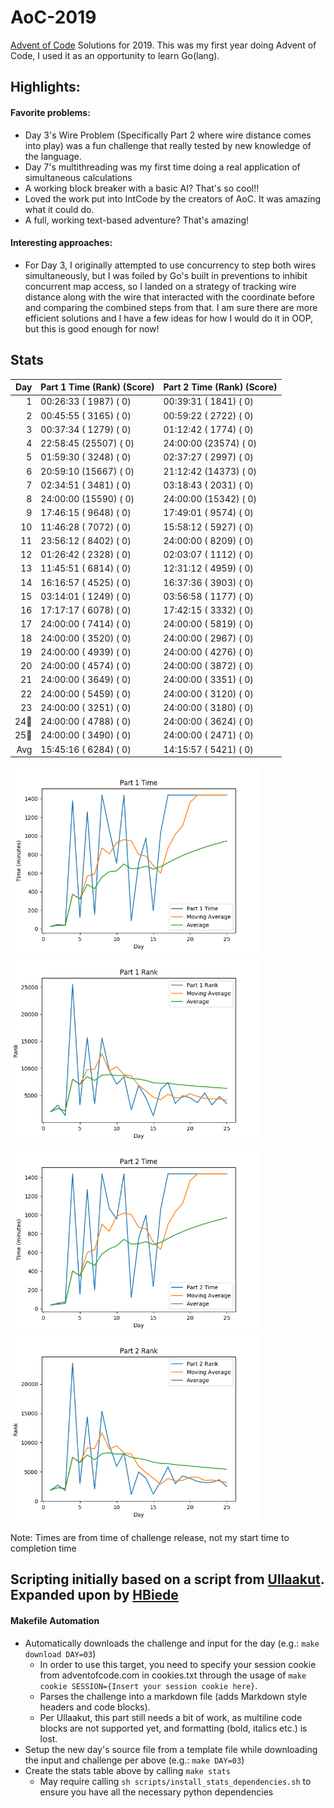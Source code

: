 # AoC-2019
[Advent of Code](adventofcode.com) Solutions for 2019. This was my first year doing Advent of Code, I used it as an opportunity to learn Go(lang).

## Highlights:

#### Favorite problems:

* Day 3's Wire Problem (Specifically Part 2 where wire distance comes into play) was a fun challenge that really tested by new knowledge of
the language. 
* Day 7's multithreading was my first time doing a real application of simultaneous calculations
* A working block breaker with a basic AI? That's so cool!!
* Loved the work put into IntCode by the creators of AoC. It was amazing what it could do.
* A full, working text-based adventure? That's amazing!

#### Interesting approaches:

* For Day 3, I originally attempted to use concurrency to step both wires simultaneously, but I was foiled by Go's built in preventions to 
inhibit concurrent map access, so I landed on a strategy of tracking wire distance along with the wire that interacted with the coordinate
before and comparing the combined steps from that. I am sure there are more efficient solutions and I have a few ideas for how I would do
it in OOP, but this is good enough for now!

## Stats
| Day | Part 1 Time (Rank) (Score) | Part 2 Time (Rank) (Score) |
|----:|----------------------------|----------------------------|
|   1 | 00:26:33 ( 1987) (  0)     | 00:39:31 ( 1841) (  0)     |
|   2 | 00:45:55 ( 3165) (  0)     | 00:59:22 ( 2722) (  0)     |
|   3 | 00:37:34 ( 1279) (  0)     | 01:12:42 ( 1774) (  0)     |
|   4 | 22:58:45 (25507) (  0)     | 24:00:00 (23574) (  0)     |
|   5 | 01:59:30 ( 3248) (  0)     | 02:37:27 ( 2997) (  0)     |
|   6 | 20:59:10 (15667) (  0)     | 21:12:42 (14373) (  0)     |
|   7 | 02:34:51 ( 3481) (  0)     | 03:18:43 ( 2031) (  0)     |
|   8 | 24:00:00 (15590) (  0)     | 24:00:00 (15342) (  0)     |
|   9 | 17:46:15 ( 9648) (  0)     | 17:49:01 ( 9574) (  0)     |
|  10 | 11:46:28 ( 7072) (  0)     | 15:58:12 ( 5927) (  0)     |
|  11 | 23:56:12 ( 8402) (  0)     | 24:00:00 ( 8209) (  0)     |
|  12 | 01:26:42 ( 2328) (  0)     | 02:03:07 ( 1112) (  0)     |
|  13 | 11:45:51 ( 6814) (  0)     | 12:31:12 ( 4959) (  0)     |
|  14 | 16:16:57 ( 4525) (  0)     | 16:37:36 ( 3903) (  0)     |
|  15 | 03:14:01 ( 1249) (  0)     | 03:56:58 ( 1177) (  0)     |
|  16 | 17:17:17 ( 6078) (  0)     | 17:42:15 ( 3332) (  0)     |
|  17 | 24:00:00 ( 7414) (  0)     | 24:00:00 ( 5819) (  0)     |
|  18 | 24:00:00 ( 3520) (  0)     | 24:00:00 ( 2967) (  0)     |
|  19 | 24:00:00 ( 4939) (  0)     | 24:00:00 ( 4276) (  0)     |
|  20 | 24:00:00 ( 4574) (  0)     | 24:00:00 ( 3872) (  0)     |
|  21 | 24:00:00 ( 3649) (  0)     | 24:00:00 ( 3351) (  0)     |
|  22 | 24:00:00 ( 5459) (  0)     | 24:00:00 ( 3120) (  0)     |
|  23 | 24:00:00 ( 3251) (  0)     | 24:00:00 ( 3180) (  0)     |
|  24🎅 | 24:00:00 ( 4788) (  0)     | 24:00:00 ( 3624) (  0)     |
|  25🎄 | 24:00:00 ( 3490) (  0)     | 24:00:00 ( 2471) (  0)     |
| Avg | 15:45:16 ( 6284) (  0)     | 14:15:57 ( 5421) (  0)     |


<img alt="Part 1 Time Stats" src="statsImages/part1time.png" width=400> <img alt="Part 1 Rank" src="statsImages/part1rank.png" width=400>
<img alt="Part 2 Time Stats" src="statsImages/part2time.png" width=400> <img alt="Part 2 Rank" src="statsImages/part2rank.png" width=400>

Note: Times are from time of challenge release, not my start time to completion time

## Scripting initially based on a script from [Ullaakut](https://github.com/Ullaakut/aoc19). Expanded upon by [HBiede](https://github.com/Ullaakut/hbiede)
#### Makefile Automation
* Automatically downloads the challenge and input for the day (e.g.: `make download DAY=03`)
  * In order to use this target, you need to specify your session cookie from adventofcode.com in cookies.txt through the usage of `make cookie SESSION={Insert your session cookie here}`.
  * Parses the challenge into a markdown file (adds Markdown style headers and code blocks).
  * Per Ullaakut, this part still needs a bit of work, as multiline code blocks are not supported yet, and formatting (bold, italics etc.) is lost.
* Setup the new day's source file from a template file while downloading the input and challenge per above (e.g.: `make DAY=03`)
* Create the stats table above by calling `make stats`
  * May require calling `sh scripts/install_stats_dependencies.sh` to ensure you have all the necessary python dependencies
